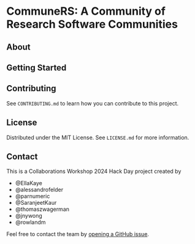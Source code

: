 # CommuneRS: A Community of Research Software Communities

## About

<!-- TODO: Paste copy from the website here. -->

## Getting Started

<!-- TODO: Instructions for installation and usage. -->

## Contributing

See `CONTRIBUTING.md` to learn how you can contribute to this project.

## License

Distributed under the MIT License. See `LICENSE.md` for more information.

## Contact

This is a Collaborations Workshop 2024 Hack Day project created by

- @EllaKaye
- @alessandrofelder
- @parnumeric
- @SaranjeetKaur
- @thomaszwagerman
- @jnywong
- @rowlandm

Feel free to contact the team by [opening a GitHub issue](https://github.com/EllaKaye/communers/issues/new).